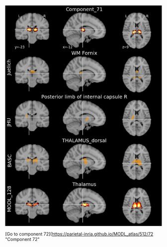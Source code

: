 


![71](preliminary/71.jpg "Component 71")

[Go to component 72](https://parietal-inria.github.io/MODL_atlas/512/72 "Component 72"